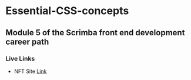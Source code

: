 # Essential-CSS-concepts

## Module 5 of the Scrimba front end development career path

### Live Links

<ul>
  <li>NFT Site <a  href="https://nft-site-by-s4ch1.netlify.app/">Link</a></li>
</ul>

